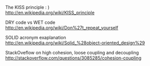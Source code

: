 The KISS principle : )   
http://en.wikipedia.org/wiki/KISS_principle

DRY code vs WET code  
http://en.wikipedia.org/wiki/Don%27t_repeat_yourself  

SOLID acronym exaplanation  
http://en.wikipedia.org/wiki/Solid_%28object-oriented_design%29

StackOveflow on high cohesion, loose coupling and decoupling  
http://stackoverflow.com/questions/3085285/cohesion-coupling
